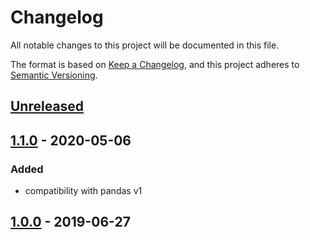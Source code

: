 # Changelog
All notable changes to this project will be documented in this file.

The format is based on [Keep a Changelog](https://keepachangelog.com/en/1.0.0/),
and this project adheres to [Semantic Versioning](https://semver.org/spec/v2.0.0.html).

## [Unreleased]

## [1.1.0] - 2020-05-06
### Added
- compatibility with pandas v1

## [1.0.0] - 2019-06-27

[Unreleased]: https://github.com/fphammerle/freesurfer-stats/compare/1.1.0...HEAD
[1.1.0]: https://github.com/fphammerle/freesurfer-stats/compare/1.0.0...1.1.0
[1.0.0]: https://github.com/fphammerle/freesurfer-stats/tree/1.0.0
